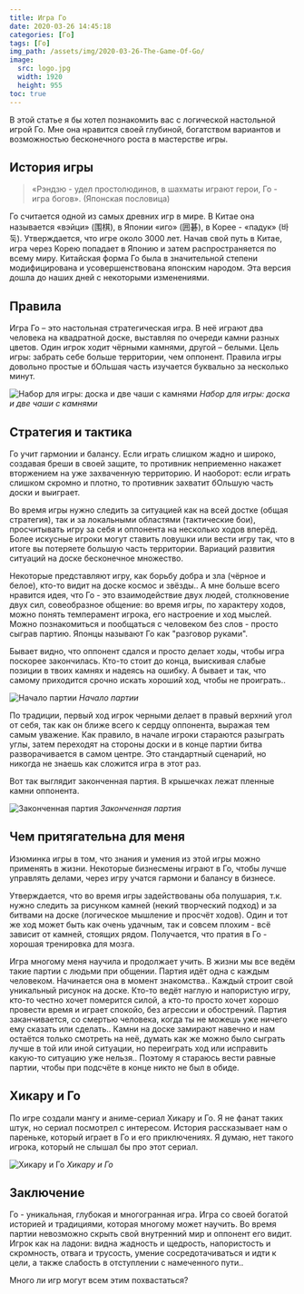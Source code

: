 ```yaml
---
title: Игра Го
date: 2020-03-26 14:45:18
categories: [Го]
tags: [Го]
img_path: /assets/img/2020-03-26-The-Game-Of-Go/
image:
  src: logo.jpg
  width: 1920
  height: 955
toc: true
---
```


В этой статье я бы хотел познакомить вас с логической настольной игрой Го. Мне она нравится своей глубиной, богатством вариантов и возможностью бесконечного роста в мастерстве игры.

## История игры

> «Рэндзю - удел простолюдинов, в шахматы играют герои, Го - игра богов». (Японская пословица)

Го считается одной из самых древних игр в мире. В Китае она называется «вэйци» (围棋), в Японии «иго» (囲碁), в Корее - «падук» (바둑). Утверждается, что игре около 3000 лет. Начав свой путь в Китае, игра через Корею попадает в Японию и затем распространяется по всему миру. Китайская форма Го была в значительной степени модифицирована и усовершенствована японским народом. Эта версия дошла до наших дней с некоторыми изменениями.

## Правила

Игра Го – это настольная стратегическая игра. В неё играют два человека на квадратной доске, выставляя по очереди камни разных цветов. Один игрок ходит чёрными камнями, другой – белыми. Цель игры: забрать себе больше территории, чем оппонент. Правила игры довольно простые и бОльшая часть изучается буквально за несколько минут.

![Набор для игры: доска и две чаши с камнями](1.jpg)
_Набор для игры: доска и две чаши с камнями_

## Стратегия и тактика

Го учит гармонии и балансу. Если играть слишком жадно и широко, создавая бреши в своей защите, то противник неприеменно накажет вторжением на уже захваченную территорию. И наоборот: если играть слишком скромно и плотно, то противник захватит бОльшую часть доски и выиграет.

Во время игры нужно следить за ситуацией как на всей достке (общая стратегия), так и за локальными областями (тактические бои), просчитывать игру за себя и оппонента на несколько ходов вперёд. Более искусные игроки могут ставить ловушки или вести игру так, что в итоге вы потеряете большую часть территории. Вариаций развития ситуаций на доске бесконечное множество.

Некоторые представляют игру, как борьбу добра и зла (чёрное и белое), кто-то видит на доске космос и звёзды.. А мне больше всего нравится идея, что Го - это взаимодействие двух людей, столкновение двух сил, совеобразное общение: во время игры, по характеру ходов, можно понять темперамент игрока, его настроение и ход мыслей. Можно познакомиться и пообщаться с человеком без слов - просто сыграв партию. Японцы называют Го как "разговор руками".

Бывает видно, что оппонент сдался и просто делает ходы, чтобы игра поскорее закончилась. Кто-то стоит до конца, выискивая слабые позиции в твоих камнях и надеясь на ошибку. А бывает и так, что самому приходится срочно искать хороший ход, чтобы не проиграть..

![Начало партии](first-moves.jpg)
_Начало партии_

По традиции, первый ход игрок черными делает в правый верхний угол от себя, так как он ближе всего к сердцу оппонента, выражая тем самым уважение. Как правило, в начале игроки стараются разыграть углы, затем переходят на стороны доски и в конце партии битва разворачивается в самом центре. Это стандартный сценарий, но никогда не знаешь как сложится игра в этот раз.

Вот так выглядит законченная партия. В крышечках лежат пленные камни оппонента.

![Законченная партия](2.jpg)
_Законченная партия_

## Чем притягательна для меня

Изюминка игры в том, что знания и умения из этой игры можно применять в жизни. Некоторые бизнесмены играют в Го, чтобы лучше управлять делами, через игру учатся гармони и балансу в бизнесе.

Утверждается, что во время игры задействованы оба полушария, т.к. нужно следить за рисунком камней (некий творческий подход) и за битвами на доске (логическое мышление и просчёт ходов). Один и тот же ход может быть как очень удачным, так и совсем плохим - всё зависит от камней, стоящих рядом. Получается, что пратия в Го - хорошая тренировка для мозга.

Игра многому меня научила и продолжает учить. В жизни мы все ведём такие партии с людьми при общении. Партия идёт одна с каждым человеком. Начинается она в момент знакомства.. Каждый строит свой уникальный рисунок на доске. Кто-то ведёт наглую и напористую игру, кто-то честно хочет померится силой, а кто-то просто хочет хорошо провести время и играет спокойо, без агрессии и обострений. Партия заканчивается, со смертью человека, когда ты не можешь уже ничего ему сказать или сделать.. Камни на доске замирают навечно и нам остаётся только смотреть на неё, думать как же можно было сыграть лучше в той или иной ситуации, но переиграть ход или исправить какую-то ситуацию уже нельзя.. Поэтому я стараюсь вести равные партии, чтобы при подсчёте в конце никто не был в обиде.

## Хикару и Го

По игре создали мангу и аниме-сериал Хикару и Го. Я не фанат таких штук, но сериал посмотрел с интересом. История рассказывает нам о пареньке, который играет в Го и его приключениях. Я думаю, нет такого игрока, который не слышал бы про этот сериал.

![Хикару и Го](hikaru-no-go.jpg)
_Хикару и Го_

## Заключение

Го - уникальная, глубокая и многогранная игра. Игра со своей богатой историей и традициями, которая многому может научить. Во время партии невозможно скрыть свой внутренний мир и оппонент его видит. Игрок как на ладони: видна жадность и щедрость, напористость и скромность, отвага и трусость, умение сосредотачиваться и идти к цели, а также слабость в отступлении с намеченного пути..

Много ли игр могут всем этим похвастаться?
